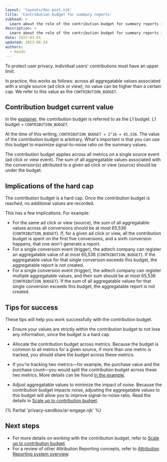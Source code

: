 ```yaml
---
layout: 'layouts/doc-post.njk'
title: 'Contribution budget for summary reports'
subhead: >
  Learn about the role of the contribution budget for summary reports in Attribution Reporting and how to allocate it to capture the data you need.  
description: >
  Learn about the role of the contribution budget for summary reports in Attribution Reporting and how to allocate it to capture the data you need.  
date: 2022-03-01
updated: 2023-06-24
authors:
  - maudn
---
```


To protect user privacy, individual users' contributions must have an upper limit.

In practice, this works as follows: across all aggregatable values associated with a single source (ad click or view), no value can be higher than a certain cap. We refer to this value as the `CONTRIBUTION_BUDGET`.

## Contribution budget current value

In the [explainer](https://github.com/WICG/conversion-measurement-api/blob/main/AGGREGATE.md), the contribution budget is referred to as the L1 budget. L1 budget = `CONTRIBUTION_BUDGET`. 

At the time of this writing, `CONTRIBUTION_BUDGET = 2^16 = 65,536`.
The value of the contribution budget is arbitrary. What's important is that you can use this budget to maximize signal-to-noise ratio on the summary values. 

The contribution budget applies across all metrics on a single source event (ad click or view event). The sum of all aggregatable values associated with the conversion(s) attributed to a given ad click or view (source) should be under the budget.

## Implications of the hard cap

The contribution budget is a hard cap. Once the contribution budget is reached, no additional values are recorded. 

This has a few implications. For example:

- For the same ad click or view (source), the sum of all aggregatable values across all conversions should be at most 65,536 (`CONTRIBUTION_BUDGET`). If, for a given ad click or view, all the contribution budget is spent on the first five conversions, and a sixth conversion happens, that one won't generate a report.
- For a single conversion event (trigger), the adtech company can register an aggregatable value of at most 65,536 (`CONTRIBUTION_BUDGET`). If the aggregatable value for that single conversion exceeds this budget, the aggregatable report is not created.
- For a single conversion event (trigger), the adtech company can register multiple aggregatable values, and their sum should be at most 65,536 (`CONTRIBUTION_BUDGET`). If the sum of all aggregatable values for that single conversion exceeds this budget, the aggregatable report is not created.

## Tips for success

These tips will help you work successfully with the contribution budget.

- Ensure your values are strictly within the contribution budget to not lose any information, since the budget is a hard cap. 
- Allocate the contribution budget across metrics. Because the budget is common to all metrics for a given source, if more than one metric is tracked, you should share the budget across these metrics.

- If you're tracking two metrics—for example, the purchase value and the purchase count—you would split the contribution budget across these two metrics. More details can be found [in the example](https://docs.google.com/document/d/1bU0a_njpDcRd9vDR0AJjwJjrf3Or8vAzyfuK8JZDEfo/view#heading=h.i6ovl4dm1npa).

- Adjust aggregatable values to minimize the impact of noise. Because the contribution budget impacts noise, adjusting the aggregatable values to this budget will allow you to improve signal-to-noise ratio. Read the details in [Scale up to contribution budget](/docs/privacy-sandbox/attribution-reporting/working-with-noise/#scale-up-to-contribution-budget). <!-- working with noise -->

{% Partial 'privacy-sandbox/ar-engage.njk' %}

## Next steps

- For more details on working with the contribution budget, refer to [Scale up to contribution budget](/docs/privacy-sandbox/attribution-reporting/working-with-noise/#scale-up-to-contribution-budget).
- For a review of other Attribution Reporting concepts, refer to [Attribution Reporting system overview](/docs/privacy-sandbox/attribution-reporting/system-overview/).
